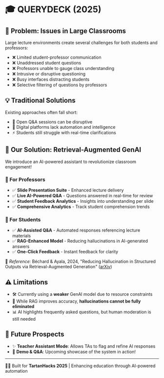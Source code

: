 # 🎓 QUERYDECK (2025)

## 🚀 Problem: Issues in Large Classrooms
Large lecture environments create several challenges for both students and professors:
- ❌ Limited student-professor communication
- ❌ Unaddressed student questions
- ❌ Professors unable to gauge class understanding
- ❌ Intrusive or disruptive questioning
- ❌ Busy interfaces distracting students
- ❌ Selective filtering of questions by professors

## 💡 Traditional Solutions
Existing approaches often fall short:
- 📢 Open Q&A sessions can be disruptive
- 📝 Digital platforms lack automation and intelligence
- ⚡ Students still struggle with real-time clarifications

## 🤖 Our Solution: Retrieval-Augmented GenAI
We introduce an AI-powered assistant to revolutionize classroom engagement!

### 📌 For Professors
- ✅ **Slide Presentation Suite** - Enhanced lecture delivery
- ✅ **Live AI-Powered Q&A** - Questions answered in real-time for review
- ✅ **Student Feedback Analytics** - Insights into understanding per slide
- ✅ **Comprehensive Analytics** - Track student comprehension trends

### 📌 For Students
- ✅ **AI-Assisted Q&A** - Automated responses referencing lecture materials
- ✅ **RAG-Enhanced Model** - Reducing hallucinations in AI-generated answers
- ✅ **One-Click Feedback** - Instant feedback for clarity

🔬 *Reference:* Béchard & Ayala, 2024, "Reducing Hallucination in Structured Outputs via Retrieval-Augmented Generation" ([arXiv](https://arxiv.org/abs/2404.08189))

## ⚠️ Limitations
- 🛠 Currently using a **weaker** GenAI model due to resource constraints
- 🔄 While RAG improves accuracy, **hallucinations cannot be fully eliminated**
- 📊 AI highlights frequently asked questions, but human moderation is still needed

## 🎯 Future Prospects
- ✨ **Teacher Assistant Mode**: Allows TAs to flag and refine AI responses
- 🎥 **Demo & Q&A**: Upcoming showcase of the system in action!

---
👩‍💻 Built for **TartanHacks 2025** | Enhancing education through AI-powered automation

